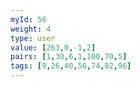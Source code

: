 ```yaml
---
myId: 56
weight: 4
type: user
value: [263,0,-1,2]
pairs: [1,30,6,1,100,70,5]
tags: [9,26,40,56,74,82,96]
---
```

